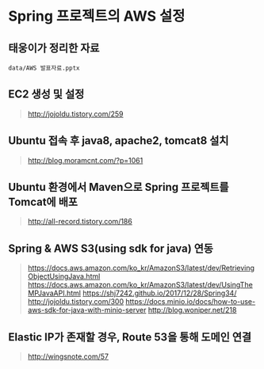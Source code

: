 # Spring 프로젝트의 AWS 설정

## 태웅이가 정리한 자료
```
data/AWS 발표자료.pptx
```

## EC2 생성 및 설정
> http://jojoldu.tistory.com/259

## Ubuntu 접속 후 java8, apache2, tomcat8 설치

> http://blog.moramcnt.com/?p=1061

## Ubuntu 환경에서 Maven으로 Spring 프로젝트를 Tomcat에 배포
> http://all-record.tistory.com/186

## Spring & AWS S3(using sdk for java) 연동
> https://docs.aws.amazon.com/ko_kr/AmazonS3/latest/dev/RetrievingObjectUsingJava.html
> https://docs.aws.amazon.com/ko_kr/AmazonS3/latest/dev/UsingTheMPJavaAPI.html
> https://shj7242.github.io/2017/12/28/Spring34/
> http://jojoldu.tistory.com/300
> https://docs.minio.io/docs/how-to-use-aws-sdk-for-java-with-minio-server
> http://blog.woniper.net/218

## Elastic IP가 존재할 경우, Route 53을 통해 도메인 연결
> http://wingsnote.com/57
